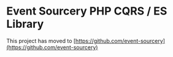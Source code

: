 # Event Sourcery PHP CQRS / ES Library #

This project has moved to [https://github.com/event-sourcery](https://github.com/event-sourcery)